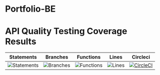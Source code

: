 # Portfolio-BE
# API Quality Testing Coverage Results
| Statements | Branches | Functions | Lines | Circleci |
| ------------------------------------------------------------------------------------------ | -------------------------------------------------------------------------------------- | ----------------------------------------------------------------------------------- | -------------------------------------------------------------------------------- | ----------------------------------------------------------------------------------- |
| ![Statements](https://img.shields.io/badge/statements-100%25-brightgreen.svg?style=flat) | ![Branches](https://img.shields.io/badge/branches-100%25-red.svg?style=flat) | ![Functions](https://img.shields.io/badge/functions-100%25-brightgreen.svg?style=flat) | ![Lines](https://img.shields.io/badge/lines-100%25-brightgreen.svg?style=flat) | [![CircleCI](https://dl.circleci.com/status-badge/img/gh/kalisaNkevin/Portfolio-BE/tree/main.svg?style=svg)](https://dl.circleci.com/status-badge/redirect/gh/kalisaNkevin/Portfolio-BE/tree/main)|